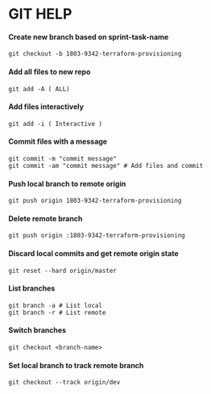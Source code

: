 # GIT HELP
#### Create new branch based on sprint-task-name
````
git checkout -b 1803-9342-terraform-provisioning
````
#### Add all files to new repo
````
git add -A ( ALL)
````
#### Add files interactively
````
git add -i ( Interactive )
````
#### Commit files with a message
````
git commit -m "commit message"
git commit -am "commit message" # Add files and commit
````

#### Push local branch to remote origin
````
git push origin 1803-9342-terraform-provisioning
````

#### Delete remote branch
````
git push origin :1803-9342-terraform-provisioning
````
#### Discard local commits and get remote origin state
````
git reset --hard origin/master
````
#### List branches
````
git branch -a # List local
git branch -r # List remote
````
#### Switch branches
````
git checkout <branch-name>
````
#### Set local branch to track remote branch
````
git checkout --track origin/dev
````